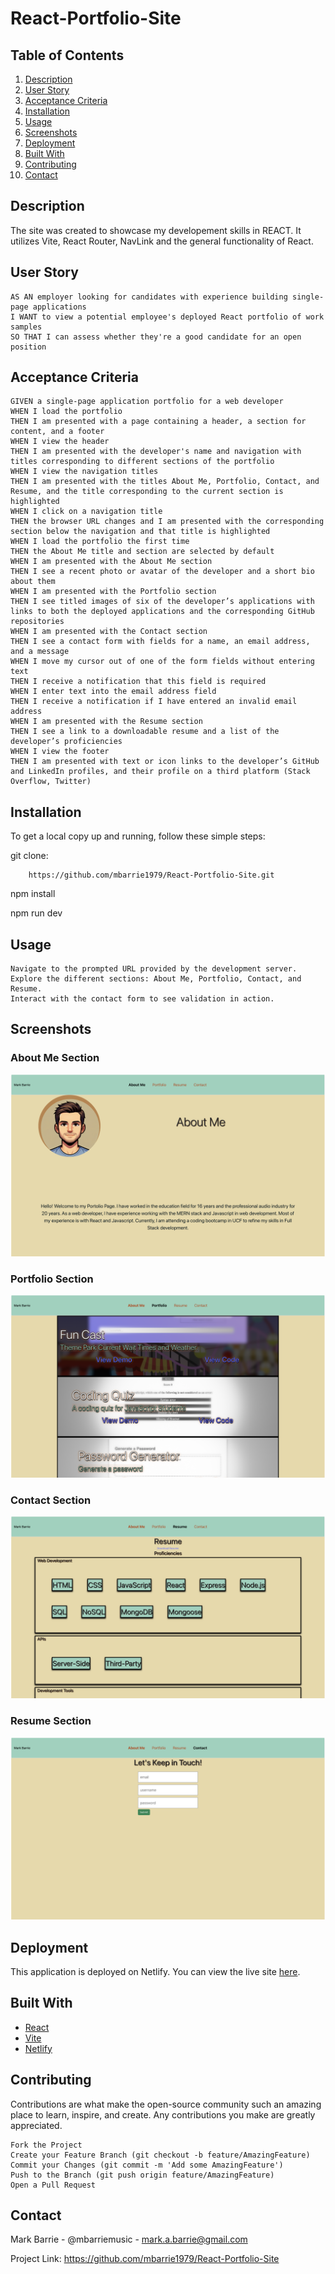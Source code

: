 # React-Portfolio-Site


## Table of Contents
1. [Description](#description)
2. [User Story](#user-story)
3. [Acceptance Criteria](#acceptance-criteria)
4. [Installation](#installation)
5. [Usage](#usage)
6. [Screenshots](#screenshots)
7. [Deployment](#deployment)
8. [Built With](#built-with)
9. [Contributing](#contributing)
10. [Contact](#contact)


## Description

The site was created to showcase my developement skills in REACT.  It utilizes Vite, React Router, NavLink and the general functionality of React. 


## User Story

    AS AN employer looking for candidates with experience building single-page applications
    I WANT to view a potential employee's deployed React portfolio of work samples
    SO THAT I can assess whether they're a good candidate for an open position

## Acceptance Criteria

    GIVEN a single-page application portfolio for a web developer
    WHEN I load the portfolio
    THEN I am presented with a page containing a header, a section for content, and a footer
    WHEN I view the header
    THEN I am presented with the developer's name and navigation with titles corresponding to different sections of the portfolio
    WHEN I view the navigation titles
    THEN I am presented with the titles About Me, Portfolio, Contact, and Resume, and the title corresponding to the current section is highlighted
    WHEN I click on a navigation title
    THEN the browser URL changes and I am presented with the corresponding section below the navigation and that title is highlighted
    WHEN I load the portfolio the first time
    THEN the About Me title and section are selected by default
    WHEN I am presented with the About Me section
    THEN I see a recent photo or avatar of the developer and a short bio about them
    WHEN I am presented with the Portfolio section
    THEN I see titled images of six of the developer’s applications with links to both the deployed applications and the corresponding GitHub repositories
    WHEN I am presented with the Contact section
    THEN I see a contact form with fields for a name, an email address, and a message
    WHEN I move my cursor out of one of the form fields without entering text
    THEN I receive a notification that this field is required
    WHEN I enter text into the email address field
    THEN I receive a notification if I have entered an invalid email address
    WHEN I am presented with the Resume section
    THEN I see a link to a downloadable resume and a list of the developer’s proficiencies
    WHEN I view the footer
    THEN I am presented with text or icon links to the developer’s GitHub and LinkedIn profiles, and their profile on a third platform (Stack Overflow, Twitter)


## Installation

To get a local copy up and running, follow these simple steps:

git clone:
  
        https://github.com/mbarrie1979/React-Portfolio-Site.git

npm install

npm run dev

## Usage

    Navigate to the prompted URL provided by the development server.
    Explore the different sections: About Me, Portfolio, Contact, and Resume.
    Interact with the contact form to see validation in action.

## Screenshots

### About Me Section
![About Me Section](./src/assets/readme_screenshots/AboutMe.png)


### Portfolio Section
![Portfolio Section](./src/assets/readme_screenshots/Portfolio.png)


### Contact Section
![Contact Section](./src/assets/readme_screenshots/Resume.png)


### Resume Section
![Resume Section](./src/assets/readme_screenshots/Contact.png)



## Deployment

This application is deployed on Netlify. You can view the live site [here](https://deploy-preview-17--roaring-brioche-01aedd.netlify.app/).

## Built With

* [React](https://reactjs.org/)
* [Vite](https://vitejs.dev/)
* [Netlify](https://www.netlify.com/)

## Contributing

Contributions are what make the open-source community such an amazing place to learn, inspire, and create. Any contributions you make are greatly appreciated.

    Fork the Project
    Create your Feature Branch (git checkout -b feature/AmazingFeature)
    Commit your Changes (git commit -m 'Add some AmazingFeature')
    Push to the Branch (git push origin feature/AmazingFeature)
    Open a Pull Request


## Contact

Mark Barrie - @mbarriemusic - mark.a.barrie@gmail.com

Project Link: https://github.com/mbarrie1979/React-Portfolio-Site